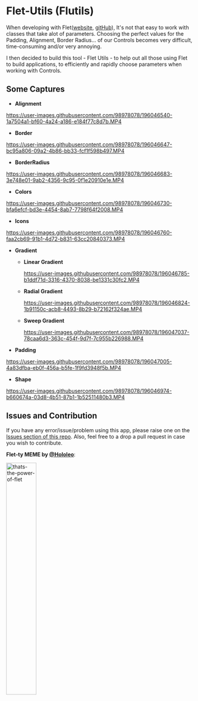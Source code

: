# Flet-Utils (Flutils)

When developing with Flet([website](https://flet.dev), [gitHub](https://github.com/flet-dev/flet)), It's not that easy to work with classes that take alot of parameters. 
Choosing the perfect values for the Padding, Alignment, Border Radius... of our Controls becomes very difficult, time-consuming and/or very annoying. 

I then decided to build this tool - Flet Utils - to help out all those using Flet to build applications, to efficiently and rapidly choose parameters when working with Controls.


## Some Captures

- **Alignment**

https://user-images.githubusercontent.com/98978078/196046540-1a7504a1-bf60-4a24-a186-e184f77c8d7b.MP4

- **Border**

https://user-images.githubusercontent.com/98978078/196046647-bc95a806-09a2-4b86-bb33-fcf1f598b497.MP4

- **BorderRadius**

https://user-images.githubusercontent.com/98978078/196046683-3e748e01-9ab2-4356-9c95-0f1e20910e1e.MP4

- **Colors**

https://user-images.githubusercontent.com/98978078/196046730-bfa6efcf-bd3e-4454-8ab7-7798f64f2008.MP4

- **Icons**

https://user-images.githubusercontent.com/98978078/196046760-faa2cb69-91b1-4d72-b831-63cc20840373.MP4

- **Gradient**
  - **Linear Gradient**

    https://user-images.githubusercontent.com/98978078/196046785-b1ddf71d-3316-4370-8038-be1331c30fc2.MP4
    
  - **Radial Gradient**

    https://user-images.githubusercontent.com/98978078/196046824-1b91150c-acb8-4493-8b29-b72162f324ae.MP4

  - **Sweep Gradient**

    https://user-images.githubusercontent.com/98978078/196047037-78caa6d3-363c-454f-9d7f-7c955b226988.MP4
  
- **Padding**


https://user-images.githubusercontent.com/98978078/196047005-4a83dfba-eb0f-456a-b5fe-1f9fd3948f5b.MP4

- **Shape**

https://user-images.githubusercontent.com/98978078/196046974-b660674a-03d8-4b51-87b1-1b52511480b3.MP4


## Issues and Contribution
If you have any error/issue/problem using this app, please raise one on the [Issues section of this repo]().
Also, feel free to a drop a pull request in case you wish to contribute.

**Flet-ty MEME by [@Hololeo](https://github.com/hololeo)**:

<img src="https://user-images.githubusercontent.com/98978078/195565736-170f1aea-ed0b-433c-ab2d-3a34d23a6994.jpeg" alt="thats-the-power-of-flet" width=40% align="center">

 
